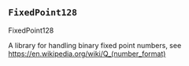 
## `FixedPoint128`

FixedPoint128


A library for handling binary fixed point numbers, see https://en.wikipedia.org/wiki/Q_(number_format)





